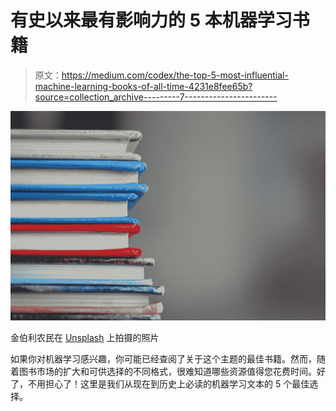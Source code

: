 # 有史以来最有影响力的 5 本机器学习书籍

> 原文：<https://medium.com/codex/the-top-5-most-influential-machine-learning-books-of-all-time-4231e8fee65b?source=collection_archive---------7----------------------->

![](img/de55c3d86fc2136f26d437dde439aca5.png)

金伯利农民在 [Unsplash](https://unsplash.com?utm_source=medium&utm_medium=referral) 上拍摄的照片

如果你对机器学习感兴趣，你可能已经查阅了关于这个主题的最佳书籍。然而，随着图书市场的扩大和可供选择的不同格式，很难知道哪些资源值得您花费时间。好了，不用担心了！这里是我们从现在到历史上必读的机器学习文本的 5 个最佳选择。
